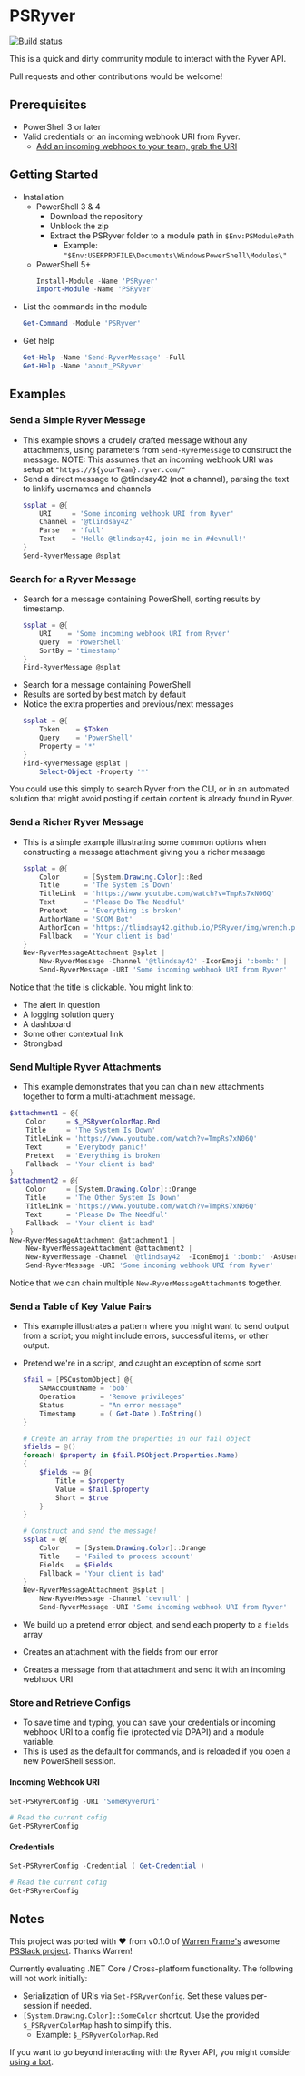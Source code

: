 # PSRyver

[![Build status](https://ci.appveyor.com/api/projects/status/qwuvmd3cc4iodlc0?svg=true)](https://ci.appveyor.com/project/tlindsay42/psryver)

This is a quick and dirty community module to interact with the Ryver API.

Pull requests and other contributions would be welcome!

## Prerequisites

* PowerShell 3 or later
* Valid credentials or an incoming webhook URI from Ryver.
    * [Add an incoming webhook to your team, grab the URI](https://api.ryver.com/ryvhooks_simple_incoming.html)

## Getting Started

* Installation
    * PowerShell 3 & 4
        * Download the repository
        * Unblock the zip
        * Extract the PSRyver folder to a module path in `$Env:PSModulePath`
            * Example: `"$Env:USERPROFILE\Documents\WindowsPowerShell\Modules\"`
    * PowerShell 5+
        ```powershell
        Install-Module -Name 'PSRyver'
        Import-Module -Name 'PSRyver'
        ```
* List the commands in the module
    ```powershell
    Get-Command -Module 'PSRyver'
    ```
* Get help
    ```powershell
    Get-Help -Name 'Send-RyverMessage' -Full
    Get-Help -Name 'about_PSRyver'
    ```

## Examples

### Send a Simple Ryver Message

* This example shows a crudely crafted message without any attachments, using parameters from `Send-RyverMessage` to construct the message.
  NOTE: This assumes that an incoming webhook URI was setup at `"https://${yourTeam}.ryver.com/"`
* Send a direct message to @tlindsay42 (not a channel), parsing the text to linkify usernames and channels
    ```powershell
    $splat = @{
        URI     = 'Some incoming webhook URI from Ryver'
        Channel = '@tlindsay42'
        Parse   = 'full'
        Text    = 'Hello @tlindsay42, join me in #devnull!'
    }
    Send-RyverMessage @splat
    ```

<!-- ![Simple Send-RyverMessage](/docs/img/SimpleMessage.png) -->

### Search for a Ryver Message

* Search for a message containing PowerShell, sorting results by timestamp.
    ```powershell
    $splat = @{
        URI    = 'Some incoming webhook URI from Ryver'
        Query  = 'PowerShell'
        SortBy = 'timestamp'
    }
    Find-RyverMessage @splat
    ```

<!-- ![Find Message](/docs/img/FindMessage.png) -->

* Search for a message containing PowerShell
* Results are sorted by best match by default
* Notice the extra properties and previous/next messages
    ```powershell
    $splat = @{
        Token    = $Token
        Query    = 'PowerShell'
        Property = '*'
    }
    Find-RyverMessage @splat |
        Select-Object -Property '*'
    ```

<!-- ![Find Message Select All](/docs/img/FindMessageSelect.png) -->

You could use this simply to search Ryver from the CLI, or in an automated solution that might avoid posting if certain content is already found in Ryver.

### Send a Richer Ryver Message

* This is a simple example illustrating some common options when constructing a message attachment giving you a richer message
    ```powershell
    $splat = @{
        Color      = [System.Drawing.Color]::Red
        Title      = 'The System Is Down'
        TitleLink  = 'https://www.youtube.com/watch?v=TmpRs7xN06Q'
        Text       = 'Please Do The Needful'
        Pretext    = 'Everything is broken'
        AuthorName = 'SCOM Bot'
        AuthorIcon = 'https://tlindsay42.github.io/PSRyver/img/wrench.png'
        Fallback   = 'Your client is bad'
    }
    New-RyverMessageAttachment @splat |
        New-RyverMessage -Channel '@tlindsay42' -IconEmoji ':bomb:' |
        Send-RyverMessage -URI 'Some incoming webhook URI from Ryver'
    ```

<!-- ![Rich messages](/docs/img/RichMessage.png) -->

Notice that the title is clickable.  You might link to:

* The alert in question
* A logging solution query
* A dashboard
* Some other contextual link
* Strongbad

### Send Multiple Ryver Attachments

* This example demonstrates that you can chain new attachments together to form a multi-attachment message.

```powershell
$attachment1 = @{
    Color     = $_PSRyverColorMap.Red
    Title     = 'The System Is Down'
    TitleLink = 'https://www.youtube.com/watch?v=TmpRs7xN06Q'
    Text      = 'Everybody panic!'
    Pretext   = 'Everything is broken'
    Fallback  = 'Your client is bad'
}
$attachment2 = @{
    Color     = [System.Drawing.Color]::Orange
    Title     = 'The Other System Is Down'
    TitleLink = 'https://www.youtube.com/watch?v=TmpRs7xN06Q'
    Text      = 'Please Do The Needful'
    Fallback  = 'Your client is bad'
}
New-RyverMessageAttachment @attachment1 |
    New-RyverMessageAttachment @attachment2 |
    New-RyverMessage -Channel '@tlindsay42' -IconEmoji ':bomb:' -AsUser -Username 'SCOM Bot' |
    Send-RyverMessage -URI 'Some incoming webhook URI from Ryver'
```

<!-- ![Multiple Attachments](/docs/img/MultiAttachments.png) -->

Notice that we can chain multiple `New-RyverMessageAttachment`s together.

### Send a Table of Key Value Pairs

* This example illustrates a pattern where you might want to send output from a script; you might include errors, successful items, or other output.
* Pretend we're in a script, and caught an exception of some sort
    ```powershell
    $fail = [PSCustomObject] @{
        SAMAccountName = 'bob'
        Operation      = 'Remove privileges'
        Status         = "An error message"
        Timestamp      = ( Get-Date ).ToString()
    }

    # Create an array from the properties in our fail object
    $fields = @()
    foreach( $property in $fail.PSObject.Properties.Name)
    {
        $fields += @{
            Title = $property
            Value = $fail.$property
            Short = $true
        }
    }

    # Construct and send the message!
    $splat = @{
        Color    = [System.Drawing.Color]::Orange
        Title    = 'Failed to process account'
        Fields   = $Fields
        Fallback = 'Your client is bad'
    }
    New-RyverMessageAttachment @splat |
        New-RyverMessage -Channel 'devnull' |
        Send-RyverMessage -URI 'Some incoming webhook URI from Ryver'
    ```

* We build up a pretend error object, and send each property to a `fields` array
* Creates an attachment with the fields from our error
* Creates a message from that attachment and send it with an incoming webhook URI

<!-- ![Fields](/docs/img/Fields.png) -->

### Store and Retrieve Configs

* To save time and typing, you can save your credentials or incoming webhook URI to a config file (protected via DPAPI) and a module variable.
* This is used as the default for commands, and is reloaded if you open a new PowerShell session.

#### Incoming Webhook URI

```powershell
Set-PSRyverConfig -URI 'SomeRyverUri'

# Read the current cofig
Get-PSRyverConfig
```

#### Credentials

```powershell
Set-PSRyverConfig -Credential ( Get-Credential )

# Read the current cofig
Get-PSRyverConfig
```

## Notes

This project was ported with :heart: from v0.1.0 of [Warren Frame's](https://github.com/RamblingCookieMonster) awesome [PSSlack project](https://github.com/RamblingCookieMonster/PSSlack/tree/c0bf2b67278d5df455ae769d5912aa25d09fcf72).  Thanks Warren!

Currently evaluating .NET Core / Cross-platform functionality.  The following will not work initially:

* Serialization of URIs via `Set-PSRyverConfig`.  Set these values per-session if needed.
* `[System.Drawing.Color]::SomeColor` shortcut.  Use the provided `$_PSRyverColorMap` hash to simplify this.
    * Example: `$_PSRyverColorMap.Red`

If you want to go beyond interacting with the Ryver API, you might consider [using a bot](http://ramblingcookiemonster.github.io/PoshBot/#references).
